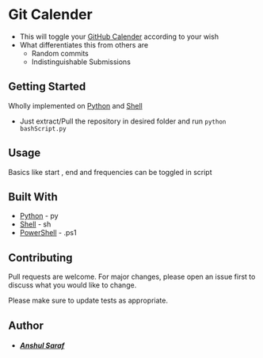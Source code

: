 # Git Calender 
* This will toggle your [GitHub Calender]() according to your wish
* What differentiates this from others are 
	*  Random commits
	* Indistinguishable Submissions

## Getting Started
Wholly implemented on [Python]() and [Shell]() 

* Just extract/Pull the repository in desired folder
and run  `python bashScript.py `

## Usage
Basics like start , end and frequencies can be toggled in script

## Built With
* [Python]() - py
* [Shell]() - sh
* [PowerShell]() - .ps1

## Contributing
Pull requests are welcome. For major changes, please open an issue first to discuss what you would like to change.

Please make sure to update tests as appropriate.

## Author
 * ##### [Anshul Saraf](https://github.com/sarafanshul)